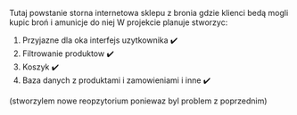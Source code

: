 Tutaj powstanie storna internetowa sklepu z bronia gdzie klienci bedą mogli kupic broń i amunicje do niej
W projekcie planuje stworzyc:
1. Przyjazne dla oka interfejs uzytkownika ✔️
2. Filtrowanie produktow ✔️
3. Koszyk ✔️
4. Baza danych z produktami i zamowieniami i inne ✔️

(stworzylem nowe reopzytorium poniewaz byl problem z poprzednim)
  
